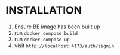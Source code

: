 # INSTALLATION

1. Ensure BE image has been built up
2. run `docker compose build`
3. run `docker compose up`
4. visit `http://localhost:4173/auth/signin`
